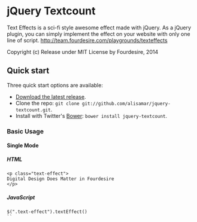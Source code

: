 jQuery Textcount
================

Text Effects is a sci-fi style awesome effect made with jQuery.
As a jQuery plugin, you can simply implement the effect on your website with only one line of script.
http://team.fourdesire.com/playgrounds/texteffects

Copyright (c) Release under MIT License by Fourdesire, 2014


## Quick start

Three quick start options are available:

* [Download the latest release](https://github.com/alisamar/jquery-textcount/zipball/master).
* Clone the repo: `git clone git://github.com/alisamar/jquery-textcount.git`.
* Install with Twitter's [Bower](http://twitter.github.com/bower): `bower install jquery-textcount`.


### Basic Usage

#### Single Mode

##### HTML

```
<p class="text-effect">
Digital Design Does Matter in Fourdesire
</p>
```

##### JavaScript
```
$(".text-effect").textEffect()
``
